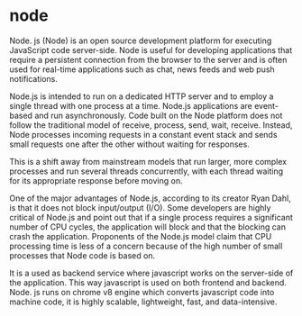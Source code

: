# node

Node. js (Node) is an open source development platform for executing JavaScript code server-side. Node is useful for developing applications that require a persistent connection from the browser to the server and is often used for real-time applications such as chat, news feeds and web push notifications.

Node.js is intended to run on a dedicated HTTP server and to employ a single thread with one process at a time. Node.js applications are event-based and run asynchronously. Code built on the Node platform does not follow the traditional model of receive, process, send, wait, receive. Instead, Node processes incoming requests in a constant event stack and sends small requests one after the other without waiting for responses.

This is a shift away from mainstream models that run larger, more complex processes and run several threads concurrently, with each thread waiting for its appropriate response before moving on.

One of the major advantages of Node.js, according to its creator Ryan Dahl, is that it does not block input/output (I/O). Some developers are highly critical of Node.js and point out that if a single process requires a significant number of CPU cycles, the application will block and that the blocking can crash the application. Proponents of the Node.js model claim that CPU processing time is less of a concern because of the high number of small processes that Node code is based on.

It is a used as backend service where javascript works on the server-side of the application. This way javascript is used on both frontend and backend. Node. js runs on chrome v8 engine which converts javascript code into machine code, it is highly scalable, lightweight, fast, and data-intensive.
